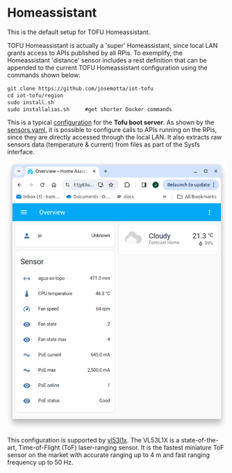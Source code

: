 # Homeassistant

This is the default setup for TOFU Homeassistant.

TOFU Homeassistant is actually a 'super' Homeassistant, since local LAN grants access to APIs published by all RPis. To exemplify, the Homeassistant 'distance' sensor includes a rest definition that can be appended to the current TOFU Homeassistant configuration using the commands shown below:

```
git clone https://github.com/josemotta/iot-tofu
cd iot-tofu/region
sudo install.sh
sudo installalias.sh     #get shorter Docker commands

```

This is a typical [configuration](configuration.yaml) for the **Tofu boot server**. As shown by the [sensors.yaml](sensors.yaml), it is possible to configure calls to APIs running on the RPis, since they are directly accessed through the local LAN. It also extracts raw sensors data (temperature & current) from files as part of the Sysfs interface.

![TOFU Homeassistant](overview.png)

This configuration is supported by [vl53l1x](../rpi/vl53l1x/). The VL53L1X is a state-of-the-art, Time-of-Flight (ToF) laser-ranging sensor. It is the fastest miniature ToF sensor on the market with accurate ranging up to 4 m and fast ranging frequency up to 50 Hz.
